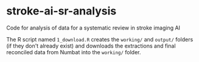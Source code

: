 # stroke-ai-sr-analysis

Code for analysis of data for a systematic review in stroke imaging AI

The R script named `1_download.R` creates the `working/` and `output/`
folders (if they don't already exist) and downloads the extractions
and final reconciled data from Numbat into the `working/` folder.

